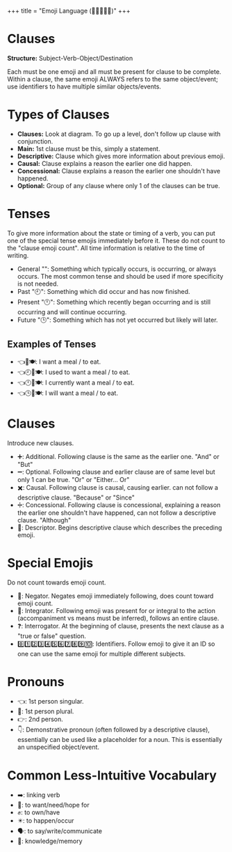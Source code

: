 +++
title = "Emoji Language (📜🔎😀📝📜)"
+++

# Clauses

**Structure:** Subject-Verb-Object/Destination

Each must be one emoji and all must be present for clause to be complete.
Within a clause, the same emoji ALWAYS refers to the same object/event; use
identifiers to have multiple similar objects/events.

# Types of Clauses

* **Clauses:** Look at diagram. To go up a level, don't follow up clause with
  conjunction.
* **Main:** 1st clause must be this, simply a statement.
* **Descriptive:** Clause which gives more information about previous emoji.
* **Causal:** Clause explains a reason the earlier one did happen.
* **Concessional:** Clause explains a reason the earlier one shouldn't have
  happened.
* **Optional:** Group of any clause where only 1 of the clauses can be true.

# Tenses

To give more information about the state or timing of a verb, you can put one
of the special tense emojis immediately before it. These do not count to the
"clause emoji count". All time information is relative to the time of writing.

* General "": Something which typically occurs, is occurring, or always occurs.
  The most common tense and should be used if more specificity is not needed.
* Past "🕘": Something which did occur and has now finished.
* Present "🕛": Something which recently began occurring and is still occurring
  and will continue occurring.
* Future "🕒": Something which has not yet occurred but likely will later.

## Examples of Tenses

* 👈🙏🍽️: I want a meal / to eat.
* 👈🕘🙏🍽️: I used to want a meal / to eat.
* 👈🕛🙏🍽️: I currently want a meal / to eat.
* 👈🕒🙏🍽️: I will want a meal / to eat.

# Clauses

Introduce new clauses.

* ➕: Additional. Following clause is the same as the earlier one. "And" or
  "But"
* ➖: Optional. Following clause and earlier clause are of same level but only
  1 can be true. "Or" or "Either... Or"
* ✖️: Causal. Following clause is causal, causing earlier. can not follow a
  descriptive clause. "Because" or "Since"
* ➗: Concessional. Following clause is concessional, explaining a reason the
  earlier one shouldn't have happened, can not follow a descriptive clause.
  "Although"
* 🔎: Descriptor. Begins descriptive clause which describes the preceding
  emoji.

# Special Emojis

Do not count towards emoji count.

* 🚫: Negator. Negates emoji immediately following, does count toward emoji
  count.
* 🔗: Integrator. Following emoji was present for or integral to the action
  (accompaniment vs means must be inferred), follows an entire clause.
* ❓: Interrogator. At the beginning of clause, presents the next clause as a
  "true or false" question.
* 0️⃣1️⃣2️⃣3️⃣4️⃣5️⃣6️⃣7️⃣8️⃣9️⃣🔟: Identifiers. Follow emoji to give it an ID so one can use the
  same emoji for multiple different subjects.

# Pronouns

* 👈: 1st person singular.
* 👐: 1st person plural.
* 👉: 2nd person.
* 👇: Demonstrative pronoun (often followed by a descriptive clause),
  essentially can be used like a placeholder for a noun. This is essentially an
  unspecified object/event.

# Common Less-Intuitive Vocabulary

* ➡️: linking verb
* 🙏: to want/need/hope for
* ✊: to own/have
* ✴️: to happen/occur
* 🗣️: to say/write/communicate
* 🧠: knowledge/memory
